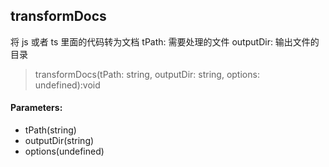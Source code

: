 ## transformDocs

将 js 或者 ts 里面的代码转为文档
tPath: 需要处理的文件
outputDir: 输出文件的目录

> transformDocs(tPath: string, outputDir: string, options: undefined):void

#### Parameters:

-   tPath(string)
-   outputDir(string)
-   options(undefined)
